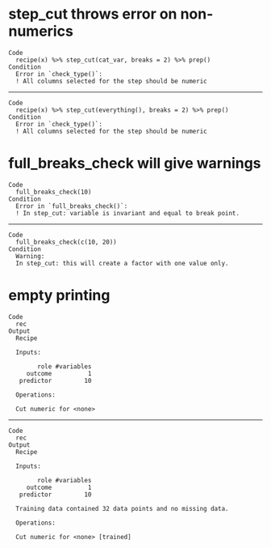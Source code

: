# step_cut throws error on non-numerics

    Code
      recipe(x) %>% step_cut(cat_var, breaks = 2) %>% prep()
    Condition
      Error in `check_type()`:
      ! All columns selected for the step should be numeric

---

    Code
      recipe(x) %>% step_cut(everything(), breaks = 2) %>% prep()
    Condition
      Error in `check_type()`:
      ! All columns selected for the step should be numeric

# full_breaks_check will give warnings

    Code
      full_breaks_check(10)
    Condition
      Error in `full_breaks_check()`:
      ! In step_cut: variable is invariant and equal to break point.

---

    Code
      full_breaks_check(c(10, 20))
    Condition
      Warning:
      In step_cut: this will create a factor with one value only.

# empty printing

    Code
      rec
    Output
      Recipe
      
      Inputs:
      
            role #variables
         outcome          1
       predictor         10
      
      Operations:
      
      Cut numeric for <none>

---

    Code
      rec
    Output
      Recipe
      
      Inputs:
      
            role #variables
         outcome          1
       predictor         10
      
      Training data contained 32 data points and no missing data.
      
      Operations:
      
      Cut numeric for <none> [trained]

